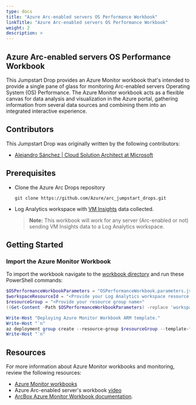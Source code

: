```yaml
---
type: docs
title: "Azure Arc-enabled servers OS Performance Workbook"
linkTitle: "Azure Arc-enabled servers OS Performance Workbook"
weight: 2
description: >
---
```


## Azure Arc-enabled servers OS Performance Workbook

This Jumpstart Drop provides an Azure Monitor workbook that's intended to provide a single pane of glass for monitoring Arc-enabled servers Operating System (OS) Performance. The Azure Monitor workbook acts as a flexible canvas for data analysis and visualization in the Azure portal, gathering information from several data sources and combining them into an integrated interactive experience.

## Contributors

This Jumpstart Drop was originally written by the following contributors:

- [Alejandro Sánchez | Cloud Solution Architect at Microsoft](www.linkedin.com/in/asgsanchezgomez)

## Prerequisites

- Clone the Azure Arc Drops repository

    ```shell
    git clone https://github.com/Azure/arc_jumpstart_drops.git
    ```

- Log Analytics workspace with [VM Insights](https://learn.microsoft.com/azure/azure-arc/servers/learn/tutorial-enable-vm-insights#enable-vm-insights) data collected.

    > **Note:** This workbook will work for any server (Arc-enabled or not) sending VM Insights data to a Log Analytics workspace.

## Getting Started

### Import the Azure Monitor Workbook

To import the workbook navigate to the [workbook directory](https://github.com/Azure/arc_jumpstart_drops/workbooks/arc_os_performance/) and run these PowerShell commands:

```powershell
$OSPerformanceWorkbookParameters = "OSPerformanceWorkbook.parameters.json"
$workspaceResourceId = "<Provide your Log Analytics workspace resource ID>"
$resourceGroup = "<Provide your resource group name>"
((Get-Content -Path $OSPerformanceWorkbookParameters) -replace 'workspaceResourceId-stage',$workspaceResourceId) | Set-Content -Path $OSPerformanceWorkbookParameters

Write-Host "Deploying Azure Monitor Workbook ARM template."
Write-Host "`n"
az deployment group create --resource-group $resourceGroup --template-file "OSPerformanceWorkbook.json" --parameters "OSPerformanceWorkbook.parameters.json"
Write-Host "`n"
```

## Resources

For more information about Azure Monitor workbooks and monitoring, review the following resources:

- [Azure Monitor workbooks](https://learn.microsoft.com/azure/azure-monitor/visualize/workbooks-overview)
- Azure Arc-enabled server's workbook [video](https://www.youtube.com/@azurearcjumpstart/search?query=workbook)
- [ArcBox Azure Monitor Workbook documentation](https://azurearcjumpstart.com/azure_jumpstart_arcbox/workbook/flavors/Full).